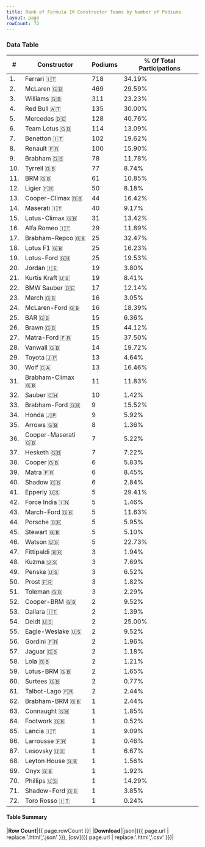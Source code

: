 ```yaml
---
title: Rank of Formula 1® Constructor Teams by Number of Podiums
layout: page
rowCount: 72
---
```


<canvas id="chart" width="400" height="180"></canvas>
<script>
var data = {
    "datasets": [
        {
            "backgroundColor": [
                "EB212E",
                "AAAAAA",
                "FFF8F6",
                "381ea0",
                "3da48e",
                "09630C",
                "73C2FB",
                "F6CF00",
                "243F73",
                "274B72",
                "144D44",
                "0F5DBB",
                "273027",
                "C0BEC3",
                "025839",
                "B21827",
                "243F73",
                "F6CA46",
                "025839",
                "FFFF01",
                "D33949",
                "20359D",
                "E53524",
                "AAAAAA",
                "FFFFFF",
                "E2F833",
                "3FB2B3",
                "336667",
                "D70028",
                "A3805E",
                "243F73",
                "204FE0",
                "07316F",
                "FFFFFF",
                "FFA500",
                "1A2446",
                "FFFFFF",
                "273027",
                "888888",
                "FA9B27",
                "DBC75F",
                "C35503",
                "888888",
                "DDDDDD",
                "FFFFFF",
                "FC8881",
                "888888",
                "C4333B",
                "2077C9",
                "0D1773",
                "888888",
                "888888",
                "888888",
                "888888",
                "1A284B",
                "888888",
                "095921",
                "888888",
                "457439",
                "888888",
                "888888",
                "888888",
                "888888",
                "888888",
                "888888",
                "888888",
                "888888",
                "888888",
                "888888",
                "888888",
                "888888",
                "0C00A3"
            ],
            "borderColor": [
                "444444",
                "444444",
                "444444",
                "444444",
                "444444",
                "444444",
                "444444",
                "444444",
                "444444",
                "444444",
                "444444",
                "444444",
                "444444",
                "444444",
                "444444",
                "444444",
                "444444",
                "444444",
                "444444",
                "444444",
                "444444",
                "444444",
                "444444",
                "444444",
                "444444",
                "444444",
                "444444",
                "444444",
                "444444",
                "444444",
                "444444",
                "444444",
                "444444",
                "444444",
                "444444",
                "444444",
                "444444",
                "444444",
                "444444",
                "444444",
                "444444",
                "444444",
                "444444",
                "444444",
                "444444",
                "444444",
                "444444",
                "444444",
                "444444",
                "444444",
                "444444",
                "444444",
                "444444",
                "444444",
                "444444",
                "444444",
                "444444",
                "444444",
                "444444",
                "444444",
                "444444",
                "444444",
                "444444",
                "444444",
                "444444",
                "444444",
                "444444",
                "444444",
                "444444",
                "444444",
                "444444",
                "444444"
            ],
            "borderWidth": 1,
            "data": [
                718.0,
                469.0,
                311.0,
                135.0,
                128.0,
                114.0,
                102.0,
                100.0,
                78.0,
                77.0,
                61.0,
                50.0,
                44.0,
                40.0,
                31.0,
                29.0,
                25.0,
                25.0,
                25.0,
                19.0,
                19.0,
                17.0,
                16.0,
                16.0,
                15.0,
                15.0,
                15.0,
                14.0,
                13.0,
                13.0,
                11.0,
                10.0,
                9.0,
                9.0,
                8.0,
                7.0,
                7.0,
                6.0,
                6.0,
                6.0,
                5.0,
                5.0,
                5.0,
                5.0,
                5.0,
                5.0,
                3.0,
                3.0,
                3.0,
                3.0,
                3.0,
                2.0,
                2.0,
                2.0,
                2.0,
                2.0,
                2.0,
                2.0,
                2.0,
                2.0,
                2.0,
                1.0,
                1.0,
                1.0,
                1.0,
                1.0,
                1.0,
                1.0,
                1.0,
                1.0,
                1.0,
                1.0
            ],
            "label": "Podiums"
        }
    ],
    "labels": [
        "Ferrari",
        "McLaren",
        "Williams",
        "Red Bull",
        "Mercedes",
        "Team Lotus",
        "Benetton",
        "Renault",
        "Brabham",
        "Tyrrell",
        "BRM",
        "Ligier",
        "Cooper-Climax",
        "Maserati",
        "Lotus-Climax",
        "Alfa Romeo",
        "Brabham-Repco",
        "Lotus F1",
        "Lotus-Ford",
        "Jordan",
        "Kurtis Kraft",
        "BMW Sauber",
        "March",
        "McLaren-Ford",
        "BAR",
        "Brawn",
        "Matra-Ford",
        "Vanwall",
        "Toyota",
        "Wolf",
        "Brabham-Climax",
        "Sauber",
        "Brabham-Ford",
        "Honda",
        "Arrows",
        "Cooper-Maserati",
        "Hesketh",
        "Cooper",
        "Matra",
        "Shadow",
        "Epperly",
        "Force India",
        "March-Ford",
        "Porsche",
        "Stewart",
        "Watson",
        "Fittipaldi",
        "Kuzma",
        "Penske",
        "Prost",
        "Toleman",
        "Cooper-BRM",
        "Dallara",
        "Deidt",
        "Eagle-Weslake",
        "Gordini",
        "Jaguar",
        "Lola",
        "Lotus-BRM",
        "Surtees",
        "Talbot-Lago",
        "Brabham-BRM",
        "Connaught",
        "Footwork",
        "Lancia",
        "Larrousse",
        "Lesovsky",
        "Leyton House",
        "Onyx",
        "Phillips",
        "Shadow-Ford",
        "Toro Rosso"
    ]
};
var options = {
  legend: {
    display: false
  },
  scales: {
    xAxes: [{
      ticks: {
        beginAtZero: true,
        maxRotation: 180,
        display: window.innerWidth > 800
      }
    }],
    yAxes: [{
      ticks: {
        beginAtZero: true
      }
    }]
  },
  onResize: function(chart, size) {
    chart.options.scales.xAxes[0].ticks.display = size.width > 800;
  }
};
var chart = new Chart("chart", {
    data: data,
    type: 'bar',
    options: options
});
</script>

<!-- div id="chart-navigation">
<button onclick="window.location = chart.toBase64Image();">Save as Image</button>
<button onclick="window.location = chart.toBase64Image();">Hello</button>
<button onclick="window.location = chart.toBase64Image();">Hello</button>
<select>
<option>one</option>
<option>two</option>
<option>three</option>
</select>
</div -->




### Data Table

| # | Constructor | Podiums | % Of Total Participations |
|--|--|--|--|
| 1. | Ferrari 🇮🇹 | 718 | 34.19% |
| 2. | McLaren 🇬🇧 | 469 | 29.59% |
| 3. | Williams 🇬🇧 | 311 | 23.23% |
| 4. | Red Bull 🇦🇹 | 135 | 30.00% |
| 5. | Mercedes 🇩🇪 | 128 | 40.76% |
| 6. | Team Lotus 🇬🇧 | 114 | 13.09% |
| 7. | Benetton 🇮🇹 | 102 | 19.62% |
| 8. | Renault 🇫🇷 | 100 | 15.90% |
| 9. | Brabham 🇬🇧 | 78 | 11.78% |
| 10. | Tyrrell 🇬🇧 | 77 | 8.74% |
| 11. | BRM 🇬🇧 | 61 | 10.85% |
| 12. | Ligier 🇫🇷 | 50 | 8.18% |
| 13. | Cooper-Climax 🇬🇧 | 44 | 16.42% |
| 14. | Maserati 🇮🇹 | 40 | 9.17% |
| 15. | Lotus-Climax 🇬🇧 | 31 | 13.42% |
| 16. | Alfa Romeo 🇮🇹 | 29 | 11.89% |
| 17. | Brabham-Repco 🇬🇧 | 25 | 32.47% |
| 18. | Lotus F1 🇬🇧 | 25 | 16.23% |
| 19. | Lotus-Ford 🇬🇧 | 25 | 19.53% |
| 20. | Jordan 🇮🇪 | 19 | 3.80% |
| 21. | Kurtis Kraft 🇺🇸 | 19 | 8.41% |
| 22. | BMW Sauber 🇩🇪 | 17 | 12.14% |
| 23. | March 🇬🇧 | 16 | 3.05% |
| 24. | McLaren-Ford 🇬🇧 | 16 | 18.39% |
| 25. | BAR 🇬🇧 | 15 | 6.36% |
| 26. | Brawn 🇬🇧 | 15 | 44.12% |
| 27. | Matra-Ford 🇫🇷 | 15 | 37.50% |
| 28. | Vanwall 🇬🇧 | 14 | 19.72% |
| 29. | Toyota 🇯🇵 | 13 | 4.64% |
| 30. | Wolf 🇨🇦 | 13 | 16.46% |
| 31. | Brabham-Climax 🇬🇧 | 11 | 11.83% |
| 32. | Sauber 🇨🇭 | 10 | 1.42% |
| 33. | Brabham-Ford 🇬🇧 | 9 | 15.52% |
| 34. | Honda 🇯🇵 | 9 | 5.92% |
| 35. | Arrows 🇬🇧 | 8 | 1.36% |
| 36. | Cooper-Maserati 🇬🇧 | 7 | 5.22% |
| 37. | Hesketh 🇬🇧 | 7 | 7.22% |
| 38. | Cooper 🇬🇧 | 6 | 5.83% |
| 39. | Matra 🇫🇷 | 6 | 8.45% |
| 40. | Shadow 🇬🇧 | 6 | 2.84% |
| 41. | Epperly 🇺🇸 | 5 | 29.41% |
| 42. | Force India 🇮🇳 | 5 | 1.46% |
| 43. | March-Ford 🇬🇧 | 5 | 11.63% |
| 44. | Porsche 🇩🇪 | 5 | 5.95% |
| 45. | Stewart 🇬🇧 | 5 | 5.10% |
| 46. | Watson 🇺🇸 | 5 | 22.73% |
| 47. | Fittipaldi 🇧🇷 | 3 | 1.94% |
| 48. | Kuzma 🇺🇸 | 3 | 7.69% |
| 49. | Penske 🇺🇸 | 3 | 6.52% |
| 50. | Prost 🇫🇷 | 3 | 1.82% |
| 51. | Toleman 🇬🇧 | 3 | 2.29% |
| 52. | Cooper-BRM 🇬🇧 | 2 | 9.52% |
| 53. | Dallara 🇮🇹 | 2 | 1.39% |
| 54. | Deidt 🇺🇸 | 2 | 25.00% |
| 55. | Eagle-Weslake 🇺🇸 | 2 | 9.52% |
| 56. | Gordini 🇫🇷 | 2 | 1.96% |
| 57. | Jaguar 🇬🇧 | 2 | 1.18% |
| 58. | Lola 🇬🇧 | 2 | 1.21% |
| 59. | Lotus-BRM 🇬🇧 | 2 | 1.65% |
| 60. | Surtees 🇬🇧 | 2 | 0.77% |
| 61. | Talbot-Lago 🇫🇷 | 2 | 2.44% |
| 62. | Brabham-BRM 🇬🇧 | 1 | 2.44% |
| 63. | Connaught 🇬🇧 | 1 | 1.85% |
| 64. | Footwork 🇬🇧 | 1 | 0.52% |
| 65. | Lancia 🇮🇹 | 1 | 9.09% |
| 66. | Larrousse 🇫🇷 | 1 | 0.46% |
| 67. | Lesovsky 🇺🇸 | 1 | 6.67% |
| 68. | Leyton House 🇬🇧 | 1 | 1.56% |
| 69. | Onyx 🇬🇧 | 1 | 1.92% |
| 70. | Phillips 🇺🇸 | 1 | 14.29% |
| 71. | Shadow-Ford 🇬🇧 | 1 | 3.85% |
| 72. | Toro Rosso 🇮🇹 | 1 | 0.24% |

#### Table Summary

|**Row Count**|{{ page.rowCount }}|
|**Download**|[json]({{ page.url | replace:'.html','.json' }}), [csv]({{ page.url | replace:'.html','.csv' }})|
